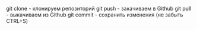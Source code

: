 git clone - клонируем репозиторий
git push - закачиваем в Github
git pull - выкачиваем из Github
git commit - сохранить изменения (не забыть CTRL+S)
